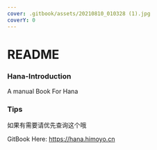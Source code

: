 ```yaml
---
cover: .gitbook/assets/20210810_010328 (1).jpg
coverY: 0
---
```


# README

### Hana-Introduction

A manual Book For Hana

### Tips

如果有需要请优先查询这个哦

GitBook Here: https://hana.himoyo.cn
